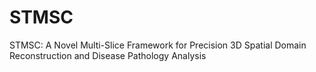 # STMSC
STMSC: A Novel Multi-Slice Framework for Precision 3D Spatial Domain Reconstruction and Disease Pathology Analysis

